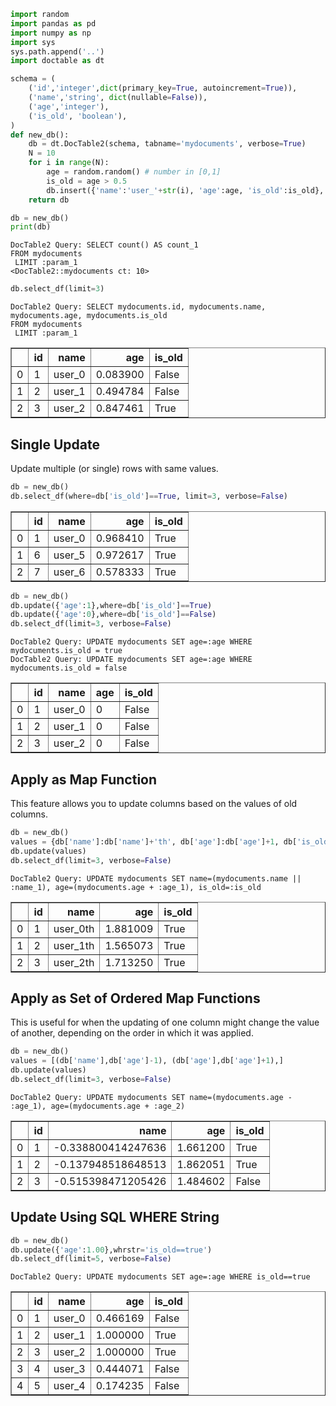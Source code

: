 

```python
import random
import pandas as pd
import numpy as np
import sys
sys.path.append('..')
import doctable as dt
```


```python
schema = (
    ('id','integer',dict(primary_key=True, autoincrement=True)),
    ('name','string', dict(nullable=False)),
    ('age','integer'),
    ('is_old', 'boolean'),
)
def new_db():
    db = dt.DocTable2(schema, tabname='mydocuments', verbose=True)
    N = 10
    for i in range(N):
        age = random.random() # number in [0,1]
        is_old = age > 0.5
        db.insert({'name':'user_'+str(i), 'age':age, 'is_old':is_old}, verbose=False)
    return db

db = new_db()
print(db)
```

    DocTable2 Query: SELECT count() AS count_1 
    FROM mydocuments
     LIMIT :param_1
    <DocTable2::mydocuments ct: 10>



```python
db.select_df(limit=3)
```

    DocTable2 Query: SELECT mydocuments.id, mydocuments.name, mydocuments.age, mydocuments.is_old 
    FROM mydocuments
     LIMIT :param_1





<div>
<style scoped>
    .dataframe tbody tr th:only-of-type {
        vertical-align: middle;
    }

    .dataframe tbody tr th {
        vertical-align: top;
    }

    .dataframe thead th {
        text-align: right;
    }
</style>
<table border="1" class="dataframe">
  <thead>
    <tr style="text-align: right;">
      <th></th>
      <th>id</th>
      <th>name</th>
      <th>age</th>
      <th>is_old</th>
    </tr>
  </thead>
  <tbody>
    <tr>
      <td>0</td>
      <td>1</td>
      <td>user_0</td>
      <td>0.083900</td>
      <td>False</td>
    </tr>
    <tr>
      <td>1</td>
      <td>2</td>
      <td>user_1</td>
      <td>0.494784</td>
      <td>False</td>
    </tr>
    <tr>
      <td>2</td>
      <td>3</td>
      <td>user_2</td>
      <td>0.847461</td>
      <td>True</td>
    </tr>
  </tbody>
</table>
</div>



## Single Update
Update multiple (or single) rows with same values.


```python
db = new_db()
db.select_df(where=db['is_old']==True, limit=3, verbose=False)
```




<div>
<style scoped>
    .dataframe tbody tr th:only-of-type {
        vertical-align: middle;
    }

    .dataframe tbody tr th {
        vertical-align: top;
    }

    .dataframe thead th {
        text-align: right;
    }
</style>
<table border="1" class="dataframe">
  <thead>
    <tr style="text-align: right;">
      <th></th>
      <th>id</th>
      <th>name</th>
      <th>age</th>
      <th>is_old</th>
    </tr>
  </thead>
  <tbody>
    <tr>
      <td>0</td>
      <td>1</td>
      <td>user_0</td>
      <td>0.968410</td>
      <td>True</td>
    </tr>
    <tr>
      <td>1</td>
      <td>6</td>
      <td>user_5</td>
      <td>0.972617</td>
      <td>True</td>
    </tr>
    <tr>
      <td>2</td>
      <td>7</td>
      <td>user_6</td>
      <td>0.578333</td>
      <td>True</td>
    </tr>
  </tbody>
</table>
</div>




```python
db = new_db()
db.update({'age':1},where=db['is_old']==True)
db.update({'age':0},where=db['is_old']==False)
db.select_df(limit=3, verbose=False)
```

    DocTable2 Query: UPDATE mydocuments SET age=:age WHERE mydocuments.is_old = true
    DocTable2 Query: UPDATE mydocuments SET age=:age WHERE mydocuments.is_old = false





<div>
<style scoped>
    .dataframe tbody tr th:only-of-type {
        vertical-align: middle;
    }

    .dataframe tbody tr th {
        vertical-align: top;
    }

    .dataframe thead th {
        text-align: right;
    }
</style>
<table border="1" class="dataframe">
  <thead>
    <tr style="text-align: right;">
      <th></th>
      <th>id</th>
      <th>name</th>
      <th>age</th>
      <th>is_old</th>
    </tr>
  </thead>
  <tbody>
    <tr>
      <td>0</td>
      <td>1</td>
      <td>user_0</td>
      <td>0</td>
      <td>False</td>
    </tr>
    <tr>
      <td>1</td>
      <td>2</td>
      <td>user_1</td>
      <td>0</td>
      <td>False</td>
    </tr>
    <tr>
      <td>2</td>
      <td>3</td>
      <td>user_2</td>
      <td>0</td>
      <td>False</td>
    </tr>
  </tbody>
</table>
</div>



## Apply as Map Function
This feature allows you to update columns based on the values of old columns.


```python
db = new_db()
values = {db['name']:db['name']+'th', db['age']:db['age']+1, db['is_old']:True}
db.update(values)
db.select_df(limit=3, verbose=False)
```

    DocTable2 Query: UPDATE mydocuments SET name=(mydocuments.name || :name_1), age=(mydocuments.age + :age_1), is_old=:is_old





<div>
<style scoped>
    .dataframe tbody tr th:only-of-type {
        vertical-align: middle;
    }

    .dataframe tbody tr th {
        vertical-align: top;
    }

    .dataframe thead th {
        text-align: right;
    }
</style>
<table border="1" class="dataframe">
  <thead>
    <tr style="text-align: right;">
      <th></th>
      <th>id</th>
      <th>name</th>
      <th>age</th>
      <th>is_old</th>
    </tr>
  </thead>
  <tbody>
    <tr>
      <td>0</td>
      <td>1</td>
      <td>user_0th</td>
      <td>1.881009</td>
      <td>True</td>
    </tr>
    <tr>
      <td>1</td>
      <td>2</td>
      <td>user_1th</td>
      <td>1.565073</td>
      <td>True</td>
    </tr>
    <tr>
      <td>2</td>
      <td>3</td>
      <td>user_2th</td>
      <td>1.713250</td>
      <td>True</td>
    </tr>
  </tbody>
</table>
</div>



## Apply as Set of Ordered Map Functions
This is useful for when the updating of one column might change the value of another, depending on the order in which it was applied.


```python
db = new_db()
values = [(db['name'],db['age']-1), (db['age'],db['age']+1),]
db.update(values)
db.select_df(limit=3, verbose=False)
```

    DocTable2 Query: UPDATE mydocuments SET name=(mydocuments.age - :age_1), age=(mydocuments.age + :age_2)





<div>
<style scoped>
    .dataframe tbody tr th:only-of-type {
        vertical-align: middle;
    }

    .dataframe tbody tr th {
        vertical-align: top;
    }

    .dataframe thead th {
        text-align: right;
    }
</style>
<table border="1" class="dataframe">
  <thead>
    <tr style="text-align: right;">
      <th></th>
      <th>id</th>
      <th>name</th>
      <th>age</th>
      <th>is_old</th>
    </tr>
  </thead>
  <tbody>
    <tr>
      <td>0</td>
      <td>1</td>
      <td>-0.338800414247636</td>
      <td>1.661200</td>
      <td>True</td>
    </tr>
    <tr>
      <td>1</td>
      <td>2</td>
      <td>-0.137948518648513</td>
      <td>1.862051</td>
      <td>True</td>
    </tr>
    <tr>
      <td>2</td>
      <td>3</td>
      <td>-0.515398471205426</td>
      <td>1.484602</td>
      <td>False</td>
    </tr>
  </tbody>
</table>
</div>



## Update Using SQL WHERE String


```python
db = new_db()
db.update({'age':1.00},whrstr='is_old==true')
db.select_df(limit=5, verbose=False)
```

    DocTable2 Query: UPDATE mydocuments SET age=:age WHERE is_old==true





<div>
<style scoped>
    .dataframe tbody tr th:only-of-type {
        vertical-align: middle;
    }

    .dataframe tbody tr th {
        vertical-align: top;
    }

    .dataframe thead th {
        text-align: right;
    }
</style>
<table border="1" class="dataframe">
  <thead>
    <tr style="text-align: right;">
      <th></th>
      <th>id</th>
      <th>name</th>
      <th>age</th>
      <th>is_old</th>
    </tr>
  </thead>
  <tbody>
    <tr>
      <td>0</td>
      <td>1</td>
      <td>user_0</td>
      <td>0.466169</td>
      <td>False</td>
    </tr>
    <tr>
      <td>1</td>
      <td>2</td>
      <td>user_1</td>
      <td>1.000000</td>
      <td>True</td>
    </tr>
    <tr>
      <td>2</td>
      <td>3</td>
      <td>user_2</td>
      <td>1.000000</td>
      <td>True</td>
    </tr>
    <tr>
      <td>3</td>
      <td>4</td>
      <td>user_3</td>
      <td>0.444071</td>
      <td>False</td>
    </tr>
    <tr>
      <td>4</td>
      <td>5</td>
      <td>user_4</td>
      <td>0.174235</td>
      <td>False</td>
    </tr>
  </tbody>
</table>
</div>



